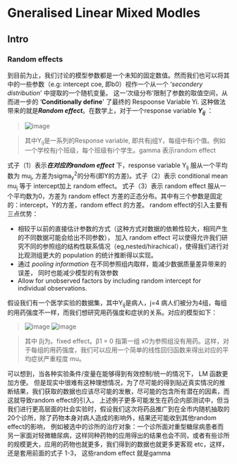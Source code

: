 # Gneralised Linear Mixed Modles

## Intro
### Random effects
到目前为止，我们讨论的模型参数都是一个未知的固定数值。然而我们也可以将其中的一些参数（e.g: intercept coe, 即b0）视作一个从一个 ‘*secondery distribution*' 中提取的一个随机变量。 这一‘次级分布’限制了参数的取值空间，从而进一步的
‘**Conditionally define**' 了最终的 Respoonse Variable Yi. 这种做法带来的就是***Random effect***。在数学上，对于一个response variable ***Y<sub>i</sub><sub>j</sub>*** ：
  >![image](https://user-images.githubusercontent.com/89850899/159179224-82d7aab3-bac9-4b88-90c9-b4761098dbe9.png)

>其中Y<sub>i</sub><sub>j</sub>是一系列的Response variable, 即共有j组Y，每组中有i个值。例如一个学校有j个班级，每个班级有i个学生。gamma 表示random effect

式子（1）表示***在对应的random effect*** 下，response variable Y<sub>i</sub><sub>j</sub> 服从一个平均数为 mu<sub>j</sub>, 方差为sigma<sub>y</sub><sup>2</sup>的分布(即Y的方差)。式子（2）表示 conditional mean mu<sub>j</sub> 等于 intercept加上 random effect。 式子（3）表示 random effect 服从一个平均数为0，方差为 random effect 方差的正态分布。其中有三个参数是固定的：intercept，Y的方差，random effect 的方差。
random effect的引入主要有三点优势：
- 相较于以前的直接估计参数的方式（这种方式对数据的依赖性较大，相同产生的不同数据可能会给出不同参数）， 加入 random effect 可以使得允许我们研究不同的参照组的结构性联系情况（eg,nested/hirachical），使得我们进行对比观测组更大的 population 的统计推断得以实现。
- 通过 *pooling information* 在不同参照组内取样，能减少数据质量差异带来的误差， 同时也能减少模型的有效参数
- Allow for unobserved factors by including random intercept for individual observations.

假设我们有一个医学实验的数据集，其中Y<sub>i</sub><sub>j</sub>是病人，j=4 病人们被分为4组，每组的用药强度不一样，而我们想研究用药强度和症状的关系。对应的模型如下：
>![image](https://user-images.githubusercontent.com/89850899/159235182-9c371616-4e0d-455e-a6ef-776a0de5bbbf.png)
![image](https://user-images.githubusercontent.com/89850899/159235211-42307d21-922e-4d2f-8436-a8be2cd2abfb.png)

>其中 βj为。fixed effect。β1 = 0 指第一组 x0为参照组没有用药。这样，对于每组的用药强度，我们可以应用一个简单的线性回归函数来得出对应的平均症状严重程度 mu。

可以想到，当各种实验条件/变量在能够得到有效控制/统一的情况下， LM 函数更加方便。 但是现实中很难有这种理想情况，为了尽可能的得到贴近真实情况的推断结果，我们获取的数据也应该尽可能的发散，尽可能的包含所有潜在的因素，而这就导致random effect的引入。 上述例子更多可能发生在药企内部测试中，但当我们进行更高层面的社会实验时，假设我们这次将药品推广到在全市内随机抽取的20个诊所，除了药物本身对病人造成的影响外，结果还可能收到其他random effect的影响， 例如被选中的诊所的治疗对象：一个诊所面对重型糖尿病患者而另一家面对轻微糖尿病，这样同种药物的应用得出的结果也会不同，或者有些诊所的规模更大，应用的药物也就更多，我们得到的数据也就更多更客观 etc，这样，还是套用前面的式子 1-3， 这些random effect 就是gamma
